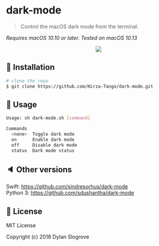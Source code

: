 # dark-mode

> Control the macOS dark mode from the terminal.  

*Requires macOS 10.10 or later. Tested on macOS 10.13*

<p align="center">
<img src=https://raw.githubusercontent.com/sdushantha/dark-mode/master/preview.gif>
</a>
</p>

## :floppy_disk: Installation

```bash
# clone the repo
$ git clone https://github.com/Hirza-Tango/dark-mode.git
```

## :hammer: Usage
```bash
Usage: sh dark-mode.sh [command]

Commands
  <none>  Toggle dark mode
  on      Enable dark mode
  off     Disable dark mode
  status  Dark mode status
```

## :speaker: Other versions
Swift:    https://github.com/sindresorhus/dark-mode  
Python 3: https://github.com/sdushantha/dark-mode

## :scroll: License
MIT License
 
Copyright (c) 2018 Dylan Slogrove

